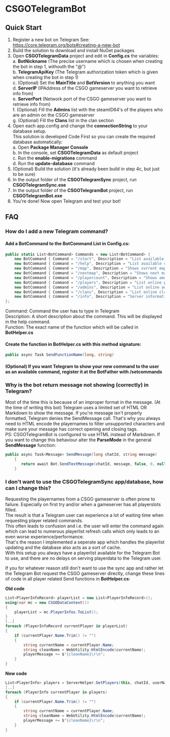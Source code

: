 # CSGOTelegramBot

## Quick Start
1. Register a new bot on Telegram
	See: https://core.telegram.org/bots#creating-a-new-bot
2. Build the solution to download and install NuGet packages
3. Open **CSGOTelegramData** project and edit in **Config.cs** the variables:  
  a. **BotNickname** (The precise username which is chosen when creating the bot in step 1, withouth the "@")  
  b. **TelegramApiKey** (The Telegram authorization token which is given when creating the bot in step 1)  
  c. (Optional) Set the **MainTitle** and **BotVersion** to anything you want  
  d. **ServerIP** (IPAddress of the CSGO gameserver you want to retrieve info from)  
  e. **ServerPort** (Network port of the CSGO gameserver you want to retrieve info from)  
  f. (Optional) Fill the **Admins** list with the steamID64's of the players who are an admin on the CSGO gameserver  
  g. (Optional) Fill the  **Clans** list in the clan section  
4.	Open each app.config and change the **connectionString** to your database setup.  
	This solution is developed Code First so you can create the required database automatically:  
  a. Open **Package Manager Console**  
  b. In the console, set **CSGOTelegramData** as default project  
  c. Run the **enable-migrations** command  
  d. Run the **update-database** command  
5. 	(Optional) Build the solution (it's already been build in step 4c, but just to be sure)  
6. 	In the output folder of the **CSGOTelegramSync** project, run **CSGOTelegramSync.exe**  
7. 	In the output folder of the **CSGOTelegramBot** project, run **CSGOTelegramBot.exe**  
8. 	You're done! Now open Telegram and test your bot!  

## FAQ
### How do I add a new Telegram command?
  
#### Add a **BotCommand** to the BotCommand List in **Config.cs**:  
```C#
public static List<BotCommand> Commands = new List<BotCommand> {
	new BotCommand { Command = "/start", Description = "List available commands", Function = "SendStart" },
	new BotCommand { Command = "/help", Description = "List available commands", Function = "SendHelp" },
	new BotCommand { Command = "/map", Description = "Shows current map", Function = "SendCurrentMap" },
	new BotCommand { Command = "/nextmap", Description = "Shows next map", Function = "SendNextMap" },            
	new BotCommand { Command = "/playercount", Description = "Shows amount of online players", Function = "SendCurrentPlayersCount" },
	new BotCommand { Command = "/players", Description = "List online players", Function = "SendCurrentPlayers" },
	new BotCommand { Command = "/admins", Description = "List online admins", Function = "SendCurrentAdmins" },
	new BotCommand { Command = "/clans", Description = "List online clan members", Function = "SendCurrentClanPlayers" },
	new BotCommand { Command = "/info", Description = "Server information", Function = "SendServerInfo" }
};
```
Command: Command the user has to type in Telegram  
Description: A short description about the command. This will be displayed in the help command.  
Function: The exact name of the function which will be called in **BotHelper.cs**  
  
#### Create the function in **BotHelper.cs** with this method signature:  
```C#
public async Task SendFunctionName(long, string)
```

#### (Optional) If you want Telegram to show your new command to the user as an available command, register it at the BotFather with **/setcommands** 
  
  
### Why is the bot return message not showing (correctly) in Telegram?
  
Most of the time this is because of an improper format in the message. (At the time of writing this bot) Telegram uses a limited set of HTML OR Markdown to show the message.
If you're message isn't properly formatted, Telegram denies the SendMessage call. That's why you always need to HTML encode the playernames to filter unsupported characters and make sure your message has correct opening and closing tags.  
PS: CSGOTelegramBot is configured to use HTML instead of Markdown. If you want to change this behaviour alter the **ParseMode** in the general **SendMessage** function:  
```C#
public async Task<Message> SendMessage(long chatId, string message)
	{
	   return await Bot.SendTextMessage(chatId, message, false, 0, null, ParseMode.Html); 
	}
```
  
  
### I don't want to use the CSGOTelegramSync app/database, how can I change this?
  
Requesting the playernames from a CSGO gameserver is often prone to failure. Especially on first try and/or when a gameserver has all playerslots filled.  
The result is that a Telegram user can experience a lot of waiting time when requesting player related commands.  
This often leads to confusion and i.e. the user will enter the command again which can lead to numerous playerlist refresh calls which only leads to an even worse experience/performance.  
That's the reason I implemented a seperate app which handles the playerlist updating and the database also acts as a sort of cache.  
With this setup you always have a playerlist available for the Telegram Bot to use, and there are no delays on serving playerdata to the Telegram user.  
  
If you for whatever reason still don't want to use the sync app and rather let the Telegram Bot request the CSGO gameserver directly, change these lines of code in all player related Send functions in **BotHelper.cs**:  
  
**Old code**  
```C#
List<PlayerInfoRecord> playerList = new List<PlayerInfoRecord>();
using(var mc = new CSGODataContext())
{
	playerList = mc.PlayerInfos.ToList();
}
[..]
foreach (PlayerInfoRecord currentPlayer in playerList)
{
	if (currentPlayer.Name.Trim() != "")
	{
		string currentName = currentPlayer.Name;
		string cleanName = WebUtility.HtmlEncode(currentName);
		playerMessage += $"{cleanName}\r\n";
	}
}
```  
**New code**  
```C#
List<PlayerInfo> players = ServerHelper.GetPlayers(this, chatId, userName);
[..]
foreach (PlayerInfo currentPlayer in players)
{
	if (currentPlayer.Name.Trim() != "")
	{
		string currentName = currentPlayer.Name;
		string cleanName = WebUtility.HtmlEncode(currentName);
		playerMessage += $"{cleanName}\r\n";
	}
}
```
